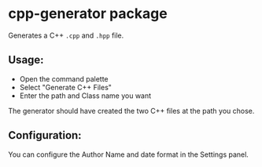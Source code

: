 # cpp-generator package

Generates a C++ `.cpp` and `.hpp` file.

## Usage:

  - Open the command palette
  - Select "Generate C++ Files"
  - Enter the path and Class name you want

The generator should have created the two C++ files at the path you chose.

## Configuration:

You can configure the Author Name and date format in the Settings panel.

